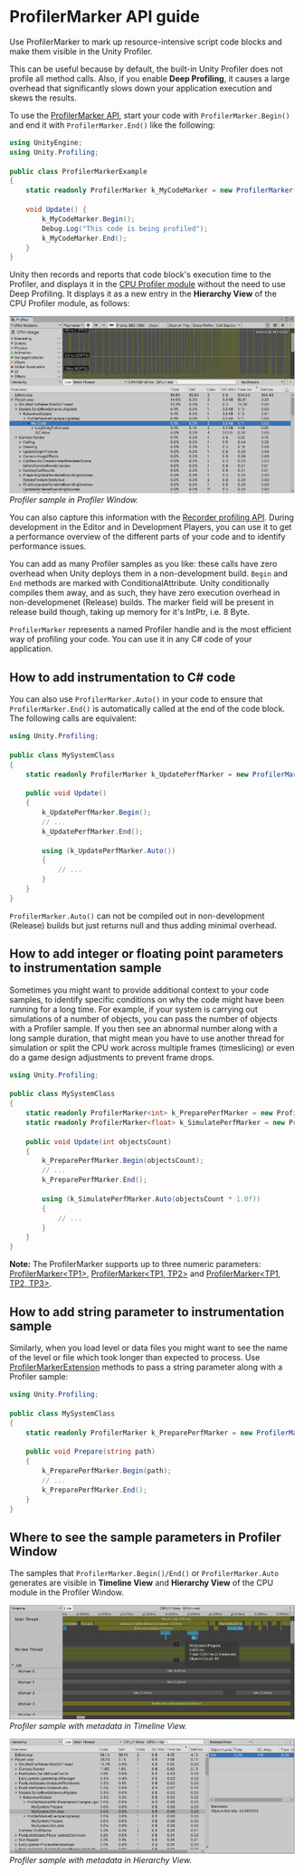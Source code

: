 # ProfilerMarker API guide

Use ProfilerMarker to mark up resource-intensive script code blocks and make them visible in the Unity Profiler.

This can be useful because by default, the built-in Unity Profiler does not profile all method calls. Also, if you enable **Deep Profiling**, it causes a large overhead that significantly slows down your application execution and skews the results.

To use the [ProfilerMarker API](https://docs.unity3d.com/ScriptReference/Unity.Profiling.ProfilerMarker.html), start your code with `ProfilerMarker.Begin()` and end it with `ProfilerMarker.End()` like the following: 

```C#
using UnityEngine;
using Unity.Profiling;

public class ProfilerMarkerExample
{
    static readonly ProfilerMarker k_MyCodeMarker = new ProfilerMarker("My Code");

    void Update() {
        k_MyCodeMarker.Begin();
        Debug.Log("This code is being profiled");
        k_MyCodeMarker.End();
    }
}
```

Unity then records and reports that code block's execution time to the Profiler, and displays it in the [CPU Profiler module](https://docs.unity3d.com/Manual/ProfilerCPU.html) without the need to use Deep Profiling. It displays it as a new entry in the **Hierarchy View** of the CPU Profiler module, as follows:

![Profiler sample in Profiler Window.](images/profilerwindow.png)<br/>*Profiler sample in Profiler Window.*

You can also capture this information with the [Recorder profiling API](https://docs.unity3d.com/ScriptReference/Profiling.Recorder.html). During development in the Editor and in Development Players, you can use it to get a performance overview of the different parts of your code and to identify performance issues.

You can add as many Profiler samples as you like: these calls have zero overhead when Unity deploys them in a non-development build. `Begin` and `End` methods are marked with ConditionalAttribute. Unity conditionally compiles them away, and as such, they have zero execution overhead in non-developmenet (Release) builds. The marker field will be present in release build though, taking up memory for it's IntPtr, i.e. 8 Byte.

`ProfilerMarker` represents a named Profiler handle and is the most efficient way of profiling your code. You can use it in any C# code of your application.

## How to add instrumentation to C# code

You can also use `ProfilerMarker.Auto()` in your code to ensure that `ProfilerMarker.End()` is automatically called at the end of the code block. The following calls are equivalent:

```C#
using Unity.Profiling;

public class MySystemClass
{
    static readonly ProfilerMarker k_UpdatePerfMarker = new ProfilerMarker("MySystem.Update");

    public void Update()
    {
        k_UpdatePerfMarker.Begin();
        // ...
        k_UpdatePerfMarker.End();

        using (k_UpdatePerfMarker.Auto())
        {
            // ...
        }
    }
}
```

`ProfilerMarker.Auto()` can not be compiled out in non-development (Release) builds but just returns null and thus adding minimal overhead.

## How to add integer or floating point parameters to instrumentation sample

Sometimes you might want to provide additional context to your code samples, to identify specific conditions on why the code might have been running for a long time. For example, if your system is carrying out simulations of a number of objects, you can pass the number of objects with a Profiler sample. If you then see an abnormal number along with a long sample duration, that might mean you have to use another thread for simulation or split the CPU work across multiple frames (timeslicing) or even do a game design adjustments to prevent frame drops.

```C#
using Unity.Profiling;

public class MySystemClass
{
	static readonly ProfilerMarker<int> k_PreparePerfMarker = new ProfilerMarker<int>("MySystem.Prepare", "Objects Count");
	static readonly ProfilerMarker<float> k_SimulatePerfMarker = new ProfilerMarker<float>(ProfilerCategory.Scripts, "MySystem.Simulate", "Objects Density");

	public void Update(int objectsCount)
	{
		k_PreparePerfMarker.Begin(objectsCount);
		// ...
		k_PreparePerfMarker.End();

		using (k_SimulatePerfMarker.Auto(objectsCount * 1.0f))
		{
			// ...
		}
	}
}
```

**Note:** The ProfilerMarker supports up to three numeric parameters: [ProfilerMarker\<TP1\>](../api/Unity.Profiling.ProfilerMarker-1.html), [ProfilerMarker\<TP1, TP2\>](../api/Unity.Profiling.ProfilerMarker-2.html) and [ProfilerMarker\<TP1, TP2, TP3\>](../api/Unity.Profiling.ProfilerMarker-3.html).

## How to add string parameter to instrumentation sample

Similarly, when you load level or data files you might want to see the name of the level or file which took longer than expected to process. Use [ProfilerMarkerExtension](../api/Unity.Profiling.ProfilerMarkerExtension.html) methods to pass a string parameter along with a Profiler sample:

```C#
using Unity.Profiling;

public class MySystemClass
{
	static readonly ProfilerMarker k_PreparePerfMarker = new ProfilerMarker("MySystem.Prepare");

	public void Prepare(string path)
	{
		k_PreparePerfMarker.Begin(path);
		// ...
		k_PreparePerfMarker.End();
	}
}
```

## Where to see the sample parameters in Profiler Window

The samples that `ProfilerMarker.Begin()/End()` or `ProfilerMarker.Auto` generates are visible in **Timeline View** and **Hierarchy View** of the CPU module in the Profiler Window.

![Profiler sample with metadata in Timeline View.](images/timelineview_metadata.png)<br/>*Profiler sample with metadata in Timeline View.*


![Profiler sample with metadata in Hierarchy View.](images/hierarchyview_metadata.png)<br/>*Profiler sample with metadata in Hierarchy View.*
